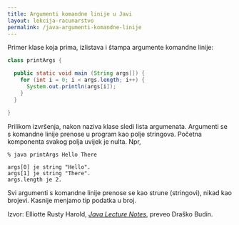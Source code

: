 ```yaml
---
title: Argumenti komandne linije u Javi
layout: lekcija-racunarstvo
permalink: /java-argumenti-komandne-linije
---
```


Primer klase koja prima, izlistava i štampa argumente komandne linije:

```java
class printArgs {

  public static void main (String args[]) {
    for (int i = 0; i < args.length; i++) {
      System.out.println(args[i]);
    }
  }

}
```

Prilikom izvršenja, nakon naziva klase sledi lista argumenata. Argumenti se s komandne linije prenose u program kao polje stringova. Početna komponenta svakog polja uvijek je nulta. Npr,

```
% java printArgs Hello There

args[0] je string "Hello".
args[1] je string "There".
args.length je 2.
```

Svi argumenti s komandne linije prenose se kao strune (stringovi), nikad kao brojevi. Kasnije menjamo tip podatka u broj.


Izvor: Elliotte Rusty Harold, *[Java Lecture Notes](//www.cafeaulait.org/course/index.html)*, preveo Draško Budin.
